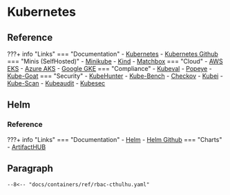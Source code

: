 # Kubernetes

## Reference
???+ info "Links"
    === "Documentation"
    - [Kubernetes](https://kubernetes.io)
    - [Kubernetes Github](https://github.com/kubernetes)
    === "Minis (SelfHosted)"
    - [Minikube](https://minikube.sigs.k8s.io)
    - [Kind](https://kind.sigs.k8s.io)
    - [Matchbox](https://matchbox.psdn.io)
    === "Cloud"
    - [AWS EKS](https://aws.amazon.com/eks)
    - [Azure AKS](https://azure.microsoft.com/services/kubernetes-service)
    - [Google GKE](https://cloud.google.com/kubernetes-engine)
    === "Compliance"
    - [Kubeval](https://github.com/instrumenta/kubeval)
    - [Popeye](https://github.com/derailed/popeye)
    - [Kube-Goat](https://github.com/ksoclabs/kube-goat)
    === "Security"
    - [KubeHunter](https://github.com/aquasecurity/kube-hunter)
    - [Kube-Bench](https://github.com/aquasecurity/kube-bench)
    - [Checkov](https://www.checkov.io)
    - [Kubei](https://github.com/Portshift/kubei)
    - [Kube-Scan](https://github.com/octarinesec/kube-scan)
    - [Kubeaudit](https://github.com/Shopify/kubeaudit)
    - [Kubesec](https://kubesec.io)



## Helm
### Reference
???+ info "Links"
    === "Documentation"
    - [Helm](https://helm.sh)
    - [Helm Github](https://github.com/helm)
    === "Charts"
    - [ArtifactHUB](https://artifacthub.io/)

## Paragraph
```
--8<-- "docs/containers/ref/rbac-cthulhu.yaml"
```
